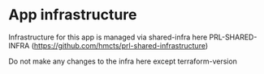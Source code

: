 # App infrastructure

Infrastructure for this app is managed via shared-infra here PRL-SHARED-INFRA (https://github.com/hmcts/prl-shared-infrastructure)

Do not make any changes to the infra here except terraform-version

